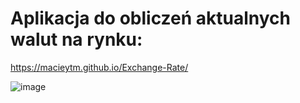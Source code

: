 # Aplikacja do obliczeń aktualnych walut na rynku:
https://macieytm.github.io/Exchange-Rate/

![image](https://user-images.githubusercontent.com/95743795/147886278-2b57b8cb-7a72-4b67-a3f3-44b026795179.png)
